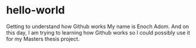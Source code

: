 # hello-world
Getting to understand how Github works
My name is Enoch Adom. And on this day, I am trying to learning how Github works so I could possibly use it for my Masters thesis project.
